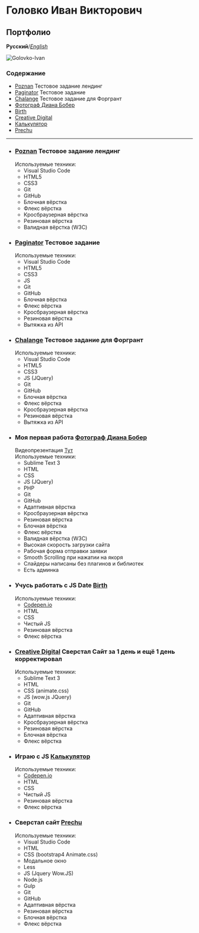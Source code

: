 # Головко Иван Викторович
## Портфолио


**Русский**/*[English](https://ivannavin.github.io/README-EN)*

![Golovko-Ivan](https://avatars2.githubusercontent.com/u/43346266?s=460&v=4 "Golovko-Ivan")

### **Содержание**
* [Poznan](https://ivannavin.github.io/poznan/) Тестовое задание лендинг
* [Paginator](https://ivannavin.github.io/paginator/) Тестовое задание
* [Chalange](https://ivannavin.github.io/bitcoin/) Тестовое задание для Форгрант
* [Фотограф Диана Бобер](https://ivannavin.github.io/photographier/)
* [Birth](https://ivannavin.github.io/birth/)
* [Creative Digital](https://ivannavin.github.io/creativedigital/)
* [Калькулятор](https://ivannavin.github.io/calculator/)
* [Prechu](https://ivannavin.github.io/Prechu/)

___

* ### [Poznan](https://ivannavin.github.io/poznan/) Тестовое задание лендинг
   Используемые техники:  
    * Visual Studio Code
    * HTML5
    * CSS3
    * Git
    * GitHub
    * Блочная вёрстка
    * Флекс вёрстка
    * Кросбраузерная вёрстка
    * Резиновая вёрстка
    * Валидная вёрстка (W3C)
* ### [Paginator](https://ivannavin.github.io/paginator/) Тестовое задание
   Используемые техники:  
    * Visual Studio Code
    * HTML5
    * CSS3
    * JS 
    * Git
    * GitHub
    * Блочная вёрстка
    * Флекс вёрстка
    * Кросбраузерная вёрстка
    * Резиновая вёрстка
    * Вытяжка из API
* ### [Chalange](https://ivannavin.github.io/bitcoin/) Тестовое задание для Форгрант
   Используемые техники:  
    * Visual Studio Code
    * HTML5
    * CSS3
    * JS (JQuery)
    * Git
    * GitHub
    * Блочная вёрстка
    * Флекс вёрстка
    * Кросбраузерная вёрстка
    * Резиновая вёрстка
    * Вытяжка из API
* ### Моя первая работа [Фотограф Диана Бобер](https://ivannavin.github.io/photographier/)
   Видеопрезентация [Тут](https://youtu.be/_rBsQR_H3_w)  
   Используемые техники:  
    * Sublime Text 3  
    * HTML
    * CSS
    * JS (JQuery)
    * PHP
    * Git
    * GitHub
    * Адаптивная вёрстка
    * Кросбраузерная вёрстка
    * Резиновая вёрстка
    * Блочная вёрстка
    * Флекс вёрстка
    * Валидная вёрстка (W3C)
    * Высокая скорость загрузки сайта
    * Рабочая форма отправки заявки
    * Smooth Scrolling при нажатии на якоря
    * Слайдеры написаны без плагинов и библиотек
    * Есть админка  
* ### Учусь работать с JS Date [Birth](https://ivannavin.github.io/birth/)
   Используемые техники:  
    * [Codepen.io](https://codepen.io/Tori4eli/pen/BPwqdL)
    * HTML
    * CSS
    * Чистый JS 
    * Резиновая вёрстка
    * Флекс вёрстка
* ### [Creative Digital](https://ivannavin.github.io/creativedigital/) Сверстал Сайт за 1 день и ещё 1 день корректировал
   Используемые техники:  
    * Sublime Text 3
    * HTML
    * CSS (animate.css)
    * JS (wow.js JQuery)
    * Git
    * GitHub
    * Адаптивная вёрстка
    * Кросбраузерная вёрстка
    * Резиновая вёрстка
    * Блочная вёрстка
    * Флекс вёрстка
* ### Играю с JS [Калькулятор](https://ivannavin.github.io/calculator/)
   Используемые техники:  
    * [Codepen.io](https://codepen.io/Tori4eli/pen/qygoRv)
    * HTML
    * CSS
    * Чистый JS 
    * Резиновая вёрстка
    * Флекс вёрстка
* ### Сверстал сайт [Prechu](https://ivannavin.github.io/Prechu/)
   Используемые техники:  
    * Visual Studio Code
    * HTML
    * CSS (bootstrap4 Animate.css)
    * Модальное окно
    * Less
    * JS (Jquery Wow.JS)
    * Node.js
    * Gulp
    * Git
    * GitHub
    * Адаптивная вёрстка
    * Резиновая вёрстка
    * Блочная вёрстка
    * Флекс вёрстка
